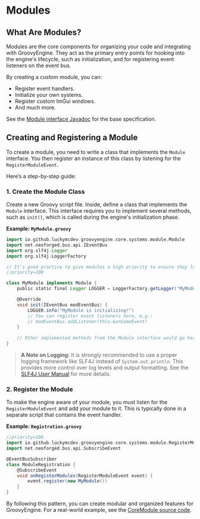 # Modules

## What Are Modules?

Modules are the core components for organizing your code and integrating with GroovyEngine. They act as the primary entry points for hooking into the engine's lifecycle, such as initialization, and for registering event listeners on the event bus.

By creating a custom module, you can:
- Register event handlers.
- Initialize your own systems.
- Register custom ImGui windows.
- And much more.

See the [Module interface Javadoc](../html/interfaceio_1_1github_1_1luckymcdev_1_1groovyengine_1_1core_1_1systems_1_1module_1_1_module.html) for the base specification.

## Creating and Registering a Module

To create a module, you need to write a class that implements the `Module` interface. You then register an instance of this class by listening for the `RegisterModuleEvent`.

Here’s a step-by-step guide:

### 1. Create the Module Class

Create a new Groovy script file. Inside, define a class that implements the `Module` interface. This interface requires you to implement several methods, such as `init()`, which is called during the engine's initialization phase.

**Example: `MyModule.groovy`**
```groovy
import io.github.luckymcdev.groovyengine.core.systems.module.Module
import net.neoforged.bus.api.IEventBus
import org.slf4j.Logger
import org.slf4j.LoggerFactory

// It's good practice to give modules a high priority to ensure they load before other scripts.
//priority=100 

class MyModule implements Module {
    public static final Logger LOGGER = LoggerFactory.getLogger("MyModule")

    @Override
    void init(IEventBus modEventBus) {
        LOGGER.info("MyModule is initializing!")
        // You can register event listeners here, e.g.:
        // modEventBus.addListener(this.&onSomeEvent)
    }
    
    // Other implemented methods from the Module interface would go here...
}
```
> **A Note on Logging:** It is strongly recommended to use a proper logging framework like SLF4J instead of `System.out.println`. This provides more control over log levels and output formatting. See the [SLF4J User Manual](https://www.slf4j.org/manual.html) for more details.

### 2. Register the Module

To make the engine aware of your module, you must listen for the `RegisterModuleEvent` and add your module to it. This is typically done in a separate script that contains the event handler.

**Example: `Registration.groovy`**
```groovy
//priority=100
import io.github.luckymcdev.groovyengine.core.systems.module.RegisterModuleEvent
import net.neoforged.bus.api.SubscribeEvent

@EventBusSubscriber
class ModuleRegistration {
    @SubscribeEvent
    void onRegisterModules(RegisterModuleEvent event) {
        event.register(new MyModule())
    }
}
```
By following this pattern, you can create modular and organized features for GroovyEngine. For a real-world example, see the [CoreModule source code](../html/classio_1_1github_1_1luckymcdev_1_1groovyengine_1_1core_1_1_core_module.html).
